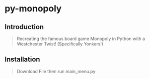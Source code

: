 # py-monopoly

## Introduction

> Recreating the famous board game Monopoly in Python with a Westchester Twist! (Specifically Yonkers!) 

## Installation
> Download File then run main_menu.py 
